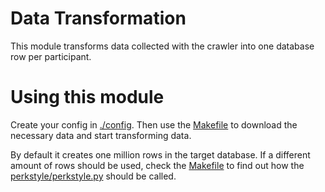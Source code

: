# Data Transformation

This module transforms data collected with the crawler into one database row
per participant.

# Using this module

Create your config in [./config](./config). Then use the [Makefile](./Makefile)
to download the necessary data and start transforming data.

By default it creates one million rows in the target database. If a different amount 
of rows should be used, check the [Makefile](./Makefile) to find out how the
[perkstyle/perkstyle.py](perkstyle/perkstyle.py) should be called.